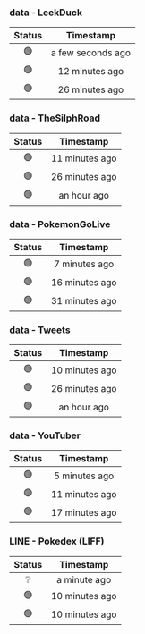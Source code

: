 ### data - LeekDuck
| Status | Timestamp |
|:------:|:---------:|
| 🟢 | a few seconds ago |
| 🟢 | 12 minutes ago |
| 🟢 | 26 minutes ago |

### data - TheSilphRoad
| Status | Timestamp |
|:------:|:---------:|
| 🟢 | 11 minutes ago |
| 🟢 | 26 minutes ago |
| 🟢 | an hour ago |

### data - PokemonGoLive
| Status | Timestamp |
|:------:|:---------:|
| 🟢 | 7 minutes ago |
| 🟢 | 16 minutes ago |
| 🟢 | 31 minutes ago |

### data - Tweets
| Status | Timestamp |
|:------:|:---------:|
| 🟢 | 10 minutes ago |
| 🟢 | 26 minutes ago |
| 🟢 | an hour ago |

### data - YouTuber
| Status | Timestamp |
|:------:|:---------:|
| 🟢 | 5 minutes ago |
| 🟢 | 11 minutes ago |
| 🟢 | 17 minutes ago |

### LINE - Pokedex (LIFF)
| Status | Timestamp |
|:------:|:---------:|
| ❔ | a minute ago |
| 🟢 | 10 minutes ago |
| 🟢 | 10 minutes ago |

